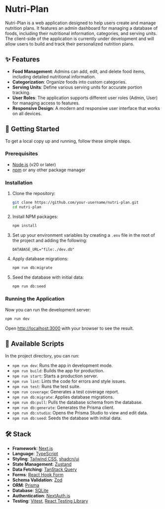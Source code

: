 # Nutri-Plan

Nutri-Plan is a web application designed to help users create and manage nutrition plans. It features an admin dashboard for managing a database of foods, including their nutritional information, categories, and serving units. The client-side of the application is currently under development and will allow users to build and track their personalized nutrition plans.

## ✨ Features

- **Food Management**: Admins can add, edit, and delete food items, including detailed nutritional information.
- **Categorization**: Organize foods into custom categories.
- **Serving Units**: Define various serving units for accurate portion tracking.
- **User Roles**: The application supports different user roles (Admin, User) for managing access to features.
- **Responsive Design**: A modern and responsive user interface that works on all devices.

## 🚀 Getting Started

To get a local copy up and running, follow these simple steps.

### Prerequisites

- [Node.js](https://nodejs.org/en/) (v20 or later)
- [npm](https://www.npmjs.com/) or any other package manager

### Installation

1. Clone the repository:
   ```bash
   git clone https://github.com/your-username/nutri-plan.git
   cd nutri-plan
   ```
2. Install NPM packages:
   ```bash
   npm install
   ```
3. Set up your environment variables by creating a `.env` file in the root of the project and adding the following:
   ```env
   DATABASE_URL="file:./dev.db"
   ```
4. Apply database migrations:
   ```bash
   npm run db:migrate
   ```
5. Seed the database with initial data:
   ```bash
   npm run db:seed
   ```

### Running the Application

Now you can run the development server:

```bash
npm run dev
```

Open [http://localhost:3000](http://localhost:3000) with your browser to see the result.

## 📜 Available Scripts

In the project directory, you can run:

- `npm run dev`: Runs the app in development mode.
- `npm run build`: Builds the app for production.
- `npm run start`: Starts a production server.
- `npm run lint`: Lints the code for errors and style issues.
- `npm run test`: Runs the test suite.
- `npm run coverage`: Generates a test coverage report.
- `npm run db:migrate`: Applies database migrations.
- `npm run db:pull`: Pulls the database schema from the database.
- `npm run db:generate`: Generates the Prisma client.
- `npm run db:studio`: Opens the Prisma Studio to view and edit data.
- `npm run db:seed`: Seeds the database with initial data.

## 🛠️ Stack

- **Framework**: [Next.js](https://nextjs.org/)
- **Language**: [TypeScript](https://www.typescriptlang.org/)
- **Styling**: [Tailwind CSS](https://tailwindcss.com/), [shadcn/ui](https://ui.shadcn.com/)
- **State Management**: [Zustand](https://github.com/pmndrs/zustand)
- **Data Fetching**: [TanStack Query](https://tanstack.com/query/latest)
- **Forms**: [React Hook Form](https://react-hook-form.com/)
- **Schema Validation**: [Zod](https://zod.dev/)
- **ORM**: [Prisma](https://www.prisma.io/)
- **Database**: [SQLite](https://www.sqlite.org/index.html)
- **Authentication**: [NextAuth.js](https://next-auth.js.org/)
- **Testing**: [Vitest](https://vitest.dev/), [React Testing Library](https://testing-library.com/)

